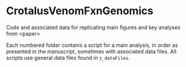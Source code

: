 # CrotalusVenomFxnGenomics
Code and associated data for replicating main figures and key analyses from &lt;paper>

Each numbered folder contains a script for a main analysis, in order as presented in the manuscript, sometimes with associated data files. All scripts use general data files found in ```z_dataFiles```.
